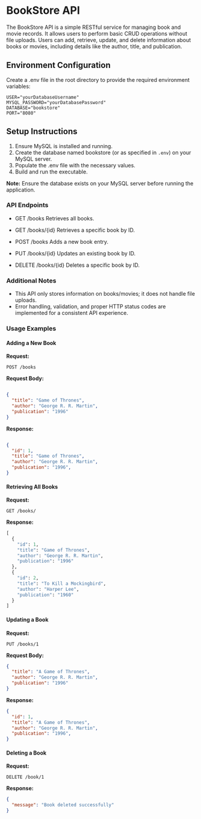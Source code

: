 # BookStore API

The BookStore API is a simple RESTful service for managing book and movie records. It allows users to perform basic CRUD operations without file uploads. Users can add, retrieve, update, and delete information about books or movies, including details like the author, title, and publication.

## Environment Configuration

Create a .env file in the root directory to provide the required environment variables:

```plaintext
USER="yourDatabaseUsername"
MYSQL_PASSWORD="yourDatabasePassword"
DATABASE="bookstore"
PORT="8080"
```

## Setup Instructions

1. Ensure MySQL is installed and running.
2. Create the database named bookstore (or as specified in `.env`) on your MySQL server.
3. Populate the .env file with the necessary values.
4. Build and run the executable.

**Note:** Ensure the database exists on your MySQL server before running the application.

### API Endpoints

- GET /books
    Retrieves all books.

- GET /books/{id}
    Retrieves a specific book by ID.

- POST /books
    Adds a new book entry.

- PUT /books/{id}
    Updates an existing book by ID.

- DELETE /books/{id}
    Deletes a specific book by ID.

### Additional Notes

- This API only stores information on books/movies; it does not handle file uploads.
- Error handling, validation, and proper HTTP status codes are implemented for a consistent API experience.

### Usage Examples

#### Adding a New Book

**Request:**

```http
POST /books
```

**Request Body:**

```json

{
  "title": "Game of Thrones",
  "author": "George R. R. Martin",
  "publication": "1996"
}
```

**Response:**

```json

{
  "id": 1,
  "title": "Game of Thrones",
  "author": "George R. R. Martin",
  "publication": "1996",
}
```

#### Retrieving All Books

**Request:**

```http
GET /books/
```

**Response:**

```python
[
  {
    "id": 1,
    "title": "Game of Thrones",
    "author": "George R. R. Martin",
    "publication": "1996"
  },
  {
    "id": 2,
    "title": "To Kill a Mockingbird",
    "author": "Harper Lee",
    "publication": "1960"
  }
]
```

#### Updating a Book

**Request:**

```http
PUT /books/1
```

**Request Body:**

```json
{
  "title": "A Game of Thrones",
  "author": "George R. R. Martin",
  "publication": "1996"
}
```

**Response:**

```json
{
  "id": 1,
  "title": "A Game of Thrones",
  "author": "George R. R. Martin",
  "publication": "1996",
}
```

#### Deleting a Book

**Request:**

```http
DELETE /book/1
```

**Response:**

```json
{
  "message": "Book deleted successfully"
}
```

